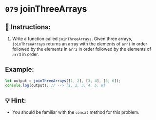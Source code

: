 # `079` joinThreeArrays

## 📝 Instructions:

1. Write a function called `joinThreeArrays`. Given three arrays, `joinThreeArrays` returns an array with the elements of `arr1` in order followed by the elements in `arr2` in order followed by the elements of `arr3` in order.

## Example:

```Javascript
let output = joinThreeArrays([1, 2], [3, 4], [5, 6]);
console.log(output); // --> [1, 2, 3, 4, 5, 6]
```

## 💡 Hint:

+ You should be familiar with the `concat` method for this problem. 